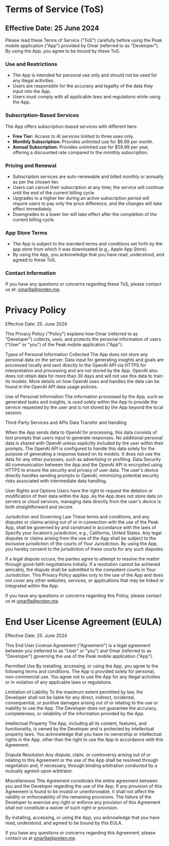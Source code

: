 # Terms of Service (ToS)
## Effective Date: 25 June 2024

Please read these Terms of Service ("ToS") carefully before using the Peak mobile application ("App") provided by Omar (referred to as "Developer"). By using the App, you agree to be bound by these ToS.

### Use and Restrictions
- The App is intended for personal use only and should not be used for any illegal activities.
- Users are responsible for the accuracy and legality of the data they input into the App.
- Users must comply with all applicable laws and regulations while using the App.

### Subscription-Based Services
The App offers subscription-based services with different tiers:
- **Free Tier:** Access to AI services limited to three uses only.
- **Monthly Subscription:** Provides unlimited use for $6.99 per month.
- **Annual Subscription:** Provides unlimited use for $59.99 per year, offering a discounted rate compared to the monthly subscription.

### Pricing and Renewal
- Subscription services are auto-renewable and billed monthly or annually as per the chosen tier.
- Users can cancel their subscription at any time; the service will continue until the end of the current billing cycle.
- Upgrades to a higher tier during an active subscription period will require users to pay only the price difference, and the changes will take effect immediately.
- Downgrades to a lower tier will take effect after the completion of the current billing cycle.

### App Store Terms
- The App is subject to the standard terms and conditions set forth by the app store from which it was downloaded (e.g., Apple App Store).
- By using the App, you acknowledge that you have read, understood, and agreed to these ToS.

### Contact Information
If you have any questions or concerns regarding these ToS, please contact us at: omar9a@proten.me.


# Privacy Policy
Effective Date: 25. June 2024

This Privacy Policy ("Policy") explains how Omar (referred to as "Developer") collects, uses, and protects the personal information of users ("User" or "you") of the Peak mobile application ("App").

Types of Personal Information Collected
The App does not store any personal data on the server. Data input for generating insights and goals are processed locally and sent directly to the OpenAI API via HTTPS for interpretation and processing and are not stored by the App. OpenAI also does not retain data for more than 30 days and will not use this data to train its models. More details on how OpenAI uses and handles the data can be found in the OpenAI API data usage policies.

Use of Personal Information
The information processed by the App, such as generated tasks and insights, is used solely within the App to provide the service requested by the user and is not stored by the App beyond the local session.

Third-Party Services and APIs
Data Transfer and Handling

When the App sends data to OpenAI for processing, this data consists of text prompts that users input to generate responses. No additional personal data is shared with OpenAI unless explicitly included by the user within their prompts.
The OpenAI API is configured to handle this data solely for the purpose of generating a response based on its models. It does not use the data for any other purposes, such as advertising or profiling.
Data Security
All communication between the App and the OpenAI API is encrypted using HTTPS to ensure the security and privacy of user data. The user's device directly handles sending prompts to OpenAI, minimizing potential security risks associated with intermediate data handling.

User Rights and Options
Users have the right to request the deletion or modification of their data within the App. As the App does not store data on servers or cloud services, managing data directly from the user's device is both straightforward and secure.

Jurisdiction and Governing Law
These terms and conditions, and any disputes or claims arising out of or in connection with the use of the Peak App, shall be governed by and construed in accordance with the laws of Specify your location’s jurisdiction, e.g., California, United States.
Any legal disputes or claims arising from the use of the App shall be subject to the exclusive jurisdiction of the courts of Your Jurisdiction. By using the App, you hereby consent to the jurisdiction of these courts for any such disputes.

If a legal dispute occurs, the parties agree to attempt to resolve the matter through good-faith negotiations initially. If a resolution cannot be achieved amicably, the dispute shall be submitted to the competent courts in Your Jurisdiction.
This Privacy Policy applies only to the use of the App and does not cover any other websites, services, or applications that may be linked or integrated within the App.

If you have any questions or concerns regarding this Policy, please contact us at omar9a@proten.me.


# End User License Agreement (EULA)
Effective Date: 25. June 2024

This End User License Agreement ("Agreement") is a legal agreement between you (referred to as "User" or "you") and Omar (referred to as "Developer") governing the use of the Peak mobile application ("App").

Permitted Use
By installing, accessing, or using the App, you agree to the following terms and conditions. The App is provided solely for personal, non-commercial use. You agree not to use the App for any illegal activities or in violation of any applicable laws or regulations.

Limitation of Liability
To the maximum extent permitted by law, the Developer shall not be liable for any direct, indirect, incidental, consequential, or punitive damages arising out of or relating to the use or inability to use the App. The Developer does not guarantee the accuracy, completeness, or reliability of the information provided by the App.

Intellectual Property
The App, including all its content, features, and functionality, is owned by the Developer and is protected by intellectual property laws. You acknowledge that you have no ownership or intellectual rights in the App, other than the right to use the App in accordance with this Agreement.

Dispute Resolution
Any dispute, claim, or controversy arising out of or relating to this Agreement or the use of the App shall be resolved through negotiation and, if necessary, through binding arbitration conducted by a mutually agreed-upon arbitrator.

Miscellaneous
This Agreement constitutes the entire agreement between you and the Developer regarding the use of the App. If any provision of this Agreement is found to be invalid or unenforceable, it shall not affect the validity or enforceability of the remaining provisions. The failure of the Developer to exercise any right or enforce any provision of this Agreement shall not constitute a waiver of such right or provision.

By installing, accessing, or using the App, you acknowledge that you have read, understood, and agreed to be bound by this EULA.

If you have any questions or concerns regarding this Agreement, please contact us at omar9a@proten.me.
